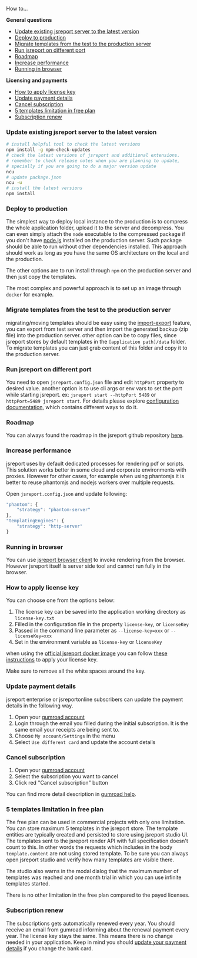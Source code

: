 


How to...

**General questions**
- [Update existing jsreport server to the latest version](#update-server)    
- [Deploy to production](#deploy-to-production)
- [Migrate templates from the test to the production server](#migrate-templates)    
- [Run jsreport on different port](#port-config)
- [Roadmap](#roadmap)
- [Increase performance](#performance)    
- [Running in browser](#running-in-browser)

**Licensing and payments**
- [How to apply license key](#how-to-apply-license-key)    
- [Update payment details](#update-payment-details)
- [Cancel subscription](#cancel-subscription)     
- [5 templates limitation in free plan](#5-templates-limitation-in-free-plan)
- [Subscription renew](#subscription-renew)

### <a name="update-server"></a>Update existing jsreport server to the latest version

```bash
# install helpful tool to check the latest versions
npm install -g npm-check-updates
# check the latest versions of jsreport and additional extensions.
# remember to check release notes when you are planning to update,
# specially if you are going to do a major version update
ncu
# update package.json
ncu -u
# install the latest versions
npm install
```

### <a name="deploy-to-production"></a>Deploy to production

The simplest way to deploy local instance to the production is to compress the whole application folder, upload it to the server and decompress. You can even simply attach the `node` executable to the compressed package if you don't have [node.js](https://nodejs.org/en/) installed on the production server.  Such package should be able to run without other dependencies installed. This approach should work as long as you have the same OS architecture on the local and the production.

The other options are to run install through `npm` on the production server and then just copy the templates.

The most complex and powerful approach is to set up an image through `docker` for example.

### <a name="migrate-templates"></a>Migrate templates from the test to the production server

migrating/moving templates should be easy using the [import-export](https://jsreport.net/learn/import-export) feature, you can export from test server and then import the generated backup (zip file) into the production server. other option can be to copy files, since jsreport stores by default templates in the `[application path]/data` folder. To migrate templates you can just grab content of this folder and copy it to the production server.

### <a name="port-config"></a>Run jsreport on different port

You need to open `jsreport.config.json` file and edit `httpPort` property to desired value. another option is to use cli args or env vars to set the port while starting jsreport. ex: `jsreport start --httpPort 5489` or `httpPort=5489 jsreport start`. For details please explore [configuration documentation](/learn/configuration), which contains different ways to do it.

### <a name="roadmap"></a>Roadmap

You can always found the roadmap in the jsreport github repository [here](https://github.com/jsreport/jsreport#roadmap).

### <a name="performance"></a>Increase performance

jsreport uses by default dedicated processes for rendering pdf or scripts.  This solution works better in some cloud and corporate environments with proxies. However for other cases, for example when using phantomjs it is better to reuse phantomjs and nodejs workers over multiple requests.

Open `jsreport.config.json` and update following:

```js
"phantom": {     
	"strategy": "phantom-server"
},
"templatingEngines": {       
	"strategy": "http-server"
}
```

### <a name="running-in-browser"></a>Running in browser

You can use [jsreport browser client](/learn/browser-client) to invoke rendering from the browser. However jsreport itself is server side tool and cannot run fully in the browser.

### <a name="how-to-apply-license-key"></a>How to apply license key
You can choose one from the options below:

1. The license key can be saved into the application working directory as `license-key.txt`
2. Filled in the configuration file in the property `license-key`, or `licenseKey`
3. Passed in the command line parameter as `--license-key=xxx` or `--licenseKey=xxx`
4. Set in the environment variable as `license-key` or `licenseKey`

when using the [official jsreport docker image](https://github.com/jsreport/jsreport/blob/master/docker/README.md) you can follow [these instructions](https://github.com/jsreport/jsreport/blob/master/docker/README.md#apply-license-key) to apply your license key.

Make sure to remove all the white spaces around the key.

### <a name="update-payment-details"></a>Update payment details

jsreport enterprise or jsreportonline subscribers can update the payment details in the following way.

1. Open your [gumroad account](https://gumroad.com/library)
2. Login through the email you filled during the initial subscription. It is the same email your receipts are being sent to.
3. Choose `My account/Settings` in the menu
4. Select `Use different card` and update the account details

### <a name="cancel-subscription"></a>Cancel subscription
1. Open your [gumroad account](https://gumroad.com/library)
2. Select the subscription you want to cancel
3. Click red "Cancel subscription" button

You can find more detail description in [gumroad help](https://help.gumroad.com/11167-buyer-faq/how-do-i-cancel-a-subscription).

### <a name="5-templates-limitation-in-free-plan"></a>5 templates limitation in free plan
The free plan can be used in commercial projects with only one limitation. You can store maximum 5 templates in the jsreport store. The template entities are typically created and persisted to store using jsreport studio UI. The templates sent to the jsreport render API with full specification doesn't count to this. In other words the requests which includes in the body `template.content` are not using stored template. To be sure you can always open jsreport studio and verify how many templates are visible there.

The studio also warns in the modal dialog that the maximum number of templates was reached and one month trial in which you can use infinite templates started.

There is no other limitation in the free plan compared to the payed licenses.

### <a name="subscription-renew"></a>Subscription renew

The subscriptions gets automatically renewed every year. You should receive an email from gumroad informing about the renewal payment every year. The license key stays the same. This means there is no change needed in your application. Keep in mind you should [update your payment details](#update-payment-details) if you change the bank card. 
